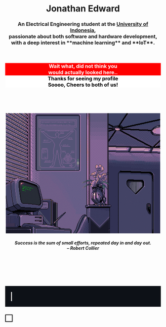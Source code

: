 <h1 align="center">Jonathan Edward</h1>

<h3 align="center">
  An Electrical Engineering student at the <a href="https://www.ui.ac.id/en/universitas-indonesia/">University of Indonesia</a>, 
  <br>passionate about both software and hardware development, 
  <br>with a deep interest in **machine learning** and **IoT**.
</h3>
<br>
<h3 align="center">
  <span style="background-color:red; color: white; display: block;"  >Wait what, did not think you</span>
  <span style="background-color:red; color: white; display: block;"  >would actually looked here..</span>
  <span style="background-color:white; color: black; display: block;">Thanks for seeing my profile</span>
  <span style="background-color:white; color: black; display: block;">Soooo, Cheers to both of us!</span>
</h3>



<br><br><br>



<div align="center">
  <img src="assets/BG1.gif" alt="Computer Gif">
  <h5>Success is the sum of small efforts, repeated day in and day out.<br>– Robert Collier</h5>
</div>



<br><br><br>



<div align="center">
  <h1><img src="assets/Honeycomb.gif" alt="Computer Gif"></h1>
</div>



<div align="center" style="border: 2px solid #000; padding: 10px; display: inline-block;">

</div>
